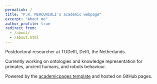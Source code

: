 ```yaml
---
permalink: /
title: "P.R. MERCURIALI's academic webpage"
excerpt: "About me"
author_profile: true
redirect_from: 
  - /about/
  - /about.html
---
```


Postdoctoral researcher at TUDelft, Delft, the Netherlands. 

Currently working on ontologies and knowledge representation for primates, ancient humans, and robots behaviour. 



Powered by the [academicpages template](https://github.com/academicpages/academicpages.github.io) and hosted on GitHub pages.
